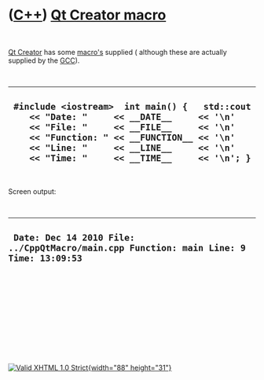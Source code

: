 



 

 

 

 

 

([C++](Cpp.htm)) [Qt Creator macro](CppQtCreatorMacro.htm)
==========================================================

 

[Qt Creator](CppQtCreator.htm) has some [macro's](CppMacro.htm) supplied
( although these are actually supplied by the [GCC](CppGcc.htm)).

 

  ---------------------------------------------------------------------------------------------------------------------------------------------------------------------------------------------------------------------------------------------------------------------------------
  ` #include <iostream>  int main() {   std::cout     << "Date: "     << __DATE__     << '\n'     << "File: "     << __FILE__     << '\n'     << "Function: " << __FUNCTION__ << '\n'     << "Line: "     << __LINE__     << '\n'     << "Time: "     << __TIME__     << '\n'; }`
  ---------------------------------------------------------------------------------------------------------------------------------------------------------------------------------------------------------------------------------------------------------------------------------

 

Screen output:

 

  -----------------------------------------------------------------------------------------
  ` Date: Dec 14 2010 File: ../CppQtMacro/main.cpp Function: main Line: 9 Time: 13:09:53`
  -----------------------------------------------------------------------------------------

 

 

 

 

 





 

[![Valid XHTML 1.0 Strict](valid-xhtml10.png){width="88"
height="31"}](http://validator.w3.org/check?uri=referer)
